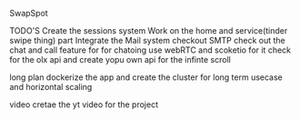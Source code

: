 SwapSpot


TODO'S
Create the sessions system 
Work on the home and service(tinder swipe thing) part
Integrate the Mail system checkout SMTP
check out the chat and call feature for for chatoing use webRTC and scoketio for it
check for the olx api and create yopu own api for the infinte scroll


long plan
dockerize the app and create the cluster for long term usecase and horizontal scaling


video
cretae the yt video for the project